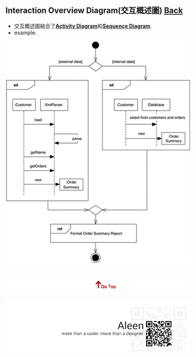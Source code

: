 ## Interaction Overview Diagram(交互概述圖)	[Back](./../document.md)
- 交互概述圖結合了[**Activity Diagram**](./../activity/activity.md)和[**Sequence Diagram**](./../sequence/sequence.md).
- example:

<img src="./example.png">

<a href="#" style="left:200px;"><img src="./../../../pic/gotop.png"></a>
=====
<a href="http://aleen42.github.io/" target="_blank" ><img src="./../../../pic/tail.gif"></a>
